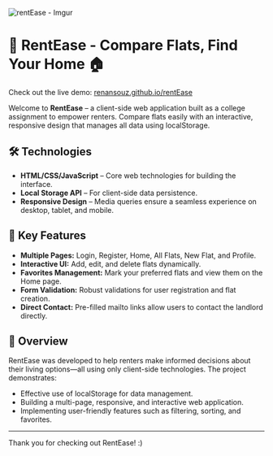  ![rentEase - Imgur](https://i.imgur.com/6WzhkCH.png)

# 🚀 RentEase - Compare Flats, Find Your Home 🏠

Check out the live demo: [renansouz.github.io/rentEase](https://renansouz.github.io/rentEase/om)

Welcome to **RentEase** – a client-side web application built as a college assignment to empower renters. Compare flats easily with an interactive, responsive design that manages all data using localStorage.

## 🛠️ Technologies

- **HTML/CSS/JavaScript** – Core web technologies for building the interface.
- **Local Storage API** – For client-side data persistence.
- **Responsive Design** – Media queries ensure a seamless experience on desktop, tablet, and mobile.

## 🤟 Key Features

- **Multiple Pages:** Login, Register, Home, All Flats, New Flat, and Profile.
- **Interactive UI:** Add, edit, and delete flats dynamically.
- **Favorites Management:** Mark your preferred flats and view them on the Home page.
- **Form Validation:** Robust validations for user registration and flat creation.
- **Direct Contact:** Pre-filled mailto links allow users to contact the landlord directly.

## 📂 Overview

RentEase was developed to help renters make informed decisions about their living options—all using only client-side technologies. The project demonstrates:
- Effective use of localStorage for data management.
- Building a multi-page, responsive, and interactive web application.
- Implementing user-friendly features such as filtering, sorting, and favorites.

---

Thank you for checking out RentEase!  :)
